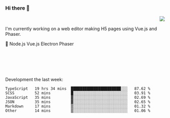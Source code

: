 ### Hi there 👋

<img align="right" src="https://github-readme-stats.vercel.app/api?username=jasonpanggo"/>

<br>
<p align="left">
I'm currently working on a web editor making H5 pages using Vue.js and Phaser.
</p>
<p align="left">
📖 Node.js Vue.js Electron Phaser
</p>
<br>
<br>
<br>
<br>

Development the last week:
<!--START_SECTION:waka-->

```text
TypeScript   19 hrs 34 mins  ██████████████████████░░░   87.62 %
SCSS         52 mins         █░░░░░░░░░░░░░░░░░░░░░░░░   03.91 %
JavaScript   35 mins         ▓░░░░░░░░░░░░░░░░░░░░░░░░   02.69 %
JSON         35 mins         ▓░░░░░░░░░░░░░░░░░░░░░░░░   02.65 %
Markdown     17 mins         ▒░░░░░░░░░░░░░░░░░░░░░░░░   01.32 %
Other        14 mins         ▒░░░░░░░░░░░░░░░░░░░░░░░░   01.06 %
```

<!--END_SECTION:waka-->

<!--
**JASONPANGGO/jasonpanggo** is a ✨ _special_ ✨ repository because its `README.md` (this file) appears on your GitHub profile.

Here are some ideas to get you started:

- 🔭 I’m currently working on ...
- 🌱 I’m currently learning ...
- 👯 I’m looking to collaborate on ...
- 🤔 I’m looking for help with ...
- 💬 Ask me about ...
- 📫 How to reach me: ...
- 😄 Pronouns: ...
- ⚡ Fun fact: ...
-->

